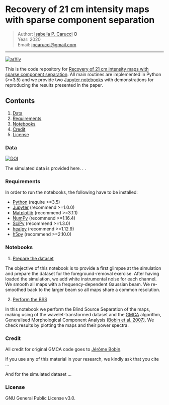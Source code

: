 # Recovery of 21 cm intensity maps with sparse component separation

> Author: [Isabella P. Carucci](http://orcid.org/0000-0001-5287-0065) <a itemprop="sameAs" content="https://orcid.org/0000-0001-5287-0065" href="https://orcid.org/0000-0001-5287-0065" target="orcid.widget" rel="noopener noreferrer" style="vertical-align:top;"><img src="https://orcid.org/sites/default/files/images/orcid_16x16.png" style="width:1em;margin-right:.5em;" alt="ORCID iD icon"></a> <br/> 
> Year: 2020 <br/>
> Email: [ipcarucci@gmail.com](mailto:ipcarucci@gmail.com)
---

[![arXiv](https://img.shields.io/badge/arXiv-2006.05996-b31b1b.svg)](https://arxiv.org/abs/2006.05996)


This is the code repository for <a href="https://arxiv.org/abs/2006.05996" target_="blanck">Recovery of 21 cm intensity maps with sparse component separation</a>. 
All main routines are implemented in Python (>=3.5) and we provide two <a href="https://jupyter-notebook.readthedocs.io/en/stable/" target_="blanck">Jupyter notebooks</a> with demonstrations for reproducing the results presented in the paper.


## Contents

1. [Data](#Data)
1. [Requirements](#Requirements)
1. [Notebooks](#Notebooks)
1. [Credit](#Credit)
1. [License](#License)

### Data

[![DOI](https://zenodo.org/badge/DOI/10.5281/zenodo.3991818.svg)](https://doi.org/10.5281/zenodo.3991818)

The simulated data is provided here. . . 

### Requirements

In order to run the notebooks, the following have to be installed:

* <a href="https://www.python.org/" target_="blank">Python</a> (require >=3.5)
* <a href="http://jupyter.org/" target_="blank">Jupyter</a> (recommend >=1.0.0)
* <a href="https://matplotlib.org/" target_="blank">Matplotlib</a> (recommend >=3.1.1)
* <a href="http://www.numpy.org/" target_="blank">NumPy</a> (recommend >=1.16.4)
* <a href="https://www.scipy.org/" target_="blank">SciPy</a> (recommend >=1.3.0)
* <a href="https://github.com/healpy/" target_="blank">healpy</a> (recommend >=1.12.9)
* <a href="https://www.h5py.org/" target_="blank">h5py</a> (recommend >=2.10.0)


### Notebooks

1. [Prepare the dataset](./tut_1_preparation.ipynb)

The objective of this notebook is to provide a first glimpse at the simulation and prepare the dataset for the foreground-removal exercise. After having loaded the simulation, we add white instrumental noise for each channel. We smooth all maps with a frequency-dependent Gaussian beam. We re-smoothed back to the larger beam so all maps share a common resolution.

2. [Perform the BSS](./tut_2_perform_GMCA.ipynb)

In this notebook we perform the Blind Source Separation of the maps, making using of the wavelet-transformed dataset and the [GMCA](http://md.cosmostat.org/Generalized_MCA.html) algorithm, Generalised Morphological Component Analysis [(Bobin et al. 2007)](http://dx.doi.org/10.1109/TIP.2007.906256). We check results by plotting the maps and their power spectra.


### Credit

All credit for original GMCA code goes to [Jérôme Bobin](http://jbobin.cosmostat.org).

If you use any of this material in your research, we kindly ask that you cite ...

And for the simulated dataset ... 

### License

GNU General Public License v3.0.
